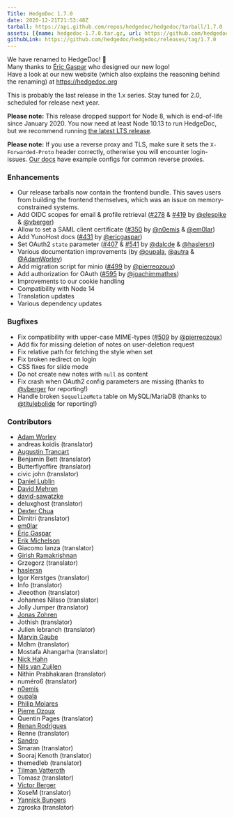 ```yaml
---
Title: HedgeDoc 1.7.0
date: 2020-12-21T21:53:48Z
tarball: https://api.github.com/repos/hedgedoc/hedgedoc/tarball/1.7.0
assets: [{name: hedgedoc-1.7.0.tar.gz, url: https://github.com/hedgedoc/hedgedoc/releases/download/1.7.0/hedgedoc-1.7.0.tar.gz, size: 50784713}]
githubLink: https://github.com/hedgedoc/hedgedoc/releases/tag/1.7.0
---
```

We have renamed to HedgeDoc! 🎉  
Many thanks to [Éric Gaspar](https://github.com/ericgaspar/) who designed our new logo!  
Have a look at our new website (which also explains the reasoning behind the renaming) at https://hedgedoc.org  

This is probably the last release in the 1.x series. Stay tuned for 2.0, scheduled for release next year.

**Please note:** This release dropped support for Node 8, which is end-of-life since January 2020. You now need at least Node 10.13 to run HedgeDoc, but we recommend running [the latest LTS release](https://nodejs.org/en/about/releases/).

**Please note:** If you use a reverse proxy and TLS, make sure it sets the `X-Forwarded-Proto` header correctly,
otherwise you will encounter login-issues.
[Our docs](https://github.com/hedgedoc/hedgedoc/blob/72734690225bb431908b0d4bd8edf38576a95f2f/docs/setup/reverse-proxy.md#reverse-proxy-config) have example configs for common reverse proxies. 

### Enhancements
- Our release tarballs now contain the frontend bundle. This saves users from building the frontend themselves, which was an issue on memory-constrained systems.
- Add OIDC scopes for email & profile retrieval ([#278](https://github.com/hedgedoc/hedgedoc/pull/278) & [#419](https://github.com/hedgedoc/hedgedoc/pull/419) by [@elespike](https://github.com/elespike) & [@vberger](https://github.com/vberger))
- Allow to set a SAML client certificate ([#350](https://github.com/hedgedoc/hedgedoc/pull/350) by [@n0emis](https://github.com/n0emis) & [@em0lar](https://github.com/em0lar))
- Add YunoHost docs ([#431](https://github.com/hedgedoc/hedgedoc/pull/431) by [@ericgaspar](https://github.com/ericgaspar))
- Set OAuth2 `state` parameter ([#407](https://github.com/hedgedoc/hedgedoc/pull/407) & [#541](https://github.com/hedgedoc/hedgedoc/pull/541) by [@dalcde](https://github.com/dalcde) & [@haslersn](https://github.com/haslersn))
- Various documentation improvements (by [@oupala](https://github.com/oupala), [@autra](https://github.com/autra) & [@AdamWorley](https://github.com/AdamWorley))
- Add migration script for minio ([#499](https://github.com/hedgedoc/hedgedoc/pull/499) by [@pierreozoux](https://github.com/pierreozoux))
- Add authorization for OAuth ([#595](https://github.com/hedgedoc/hedgedoc/pull/595) by [@joachimmathes](https://github.com/joachimmathes))
- Improvements to our cookie handling
- Compatibility with Node 14
- Translation updates
- Various dependency updates

### Bugfixes
- Fix compatibility with upper-case MIME-types ([#509](https://github.com/hedgedoc/hedgedoc/pull/509) by [@pierreozoux](https://github.com/pierreozoux))
- Add fix for missing deletion of notes on user-deletion request
- Fix relative path for fetching the style when set 
- Fix broken redirect on login
- CSS fixes for slide mode
- Do not create new notes with `null` as content
- Fix crash when OAuth2 config parameters are missing (thanks to [@vberger](https://github.com/vberger) for reporting!)
- Handle broken `SequelizeMeta` table on MySQL/MariaDB (thanks to [@titulebolide](https://github.com/titulebolide) for reporting!)

### Contributors
- [Adam Worley](https://github.com/AdamWorley)
- andreas koidis (translator)
- [Augustin Trancart](https://github.com/autra)
- Benjamin Bett (translator)
- Butterflyoffire (translator)
- civic john (translator)
- [Daniel Lublin](https://github.com/quite)
- [David Mehren](https://github.com/davidmehren)
- [david-sawatzke](https://github.com/david-sawatzke)
- deluxghost (translator)
- [Dexter Chua](https://github.com/dalcde)
- Dimitri (translator)
- [em0lar](https://github.com/em0lar)
- [Éric Gaspar](https://github.com/ericgaspar)
- [Erik Michelson](https://github.com/ErikMichelson)
- Giacomo lanza (translator)
- [Girish Ramakrishnan](https://github.com/gramakri)
- Grzegorz (translator)
- [haslersn](https://github.com/haslersn)
- Igor Kerstges (translator)
- Info (translator)
- Jleeothon (translator)
- Johannes Nilsso (translator)
- Jolly Jumper (translator)
- [Jonas Zohren](https://github.com/jfowl)
- Jothish (translator)
- Julien lebranch (translator)
- [Marvin Gaube](https://github.com/margau)
- Mdhm (translator)
- Mostafa Ahangarha (translator)
- [Nick Hahn](https://github.com/codingHahn)
- [Nils van Zuijlen](https://github.com/nils-van-zuijlen)
- Nithin Prabhakaran (translator)
- numéro6 (translator)
- [n0emis](https://github.com/n0emis)
- [oupala](https://github.com/oupala)
- [Philip Molares](https://github.com/DerMolly)
- [Pierre Ozoux](https://github.com/pierreozoux)
- Quentin Pages (translator)
- [Renan Rodrigues](https://github.com/renanqts)
- Renne (translator)
- [Sandro](https://github.com/SuperSandro2000)
- Smaran (translator)
- Sooraj Kenoth (translator)
- themedleb (translator)
- [Tilman Vatteroth](https://github.com/mrdrogdrog)
- Tomasz (translator)
- [Victor Berger](https://github.com/vberger)
- XoseM (translator)
- [Yannick Bungers](https://github.com/InnayTool)
- zgroska (translator)
